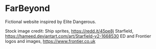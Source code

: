# FarBeyond
Fictional website inspired by Elite Dangerous.

Stock image credit:
Ship sprites, https://redd.it/45pe8j
Starfield, https://hameed.deviantart.com/art/Starfield-v2-1668530
ED and Frontier logos and images, https://www.frontier.co.uk
